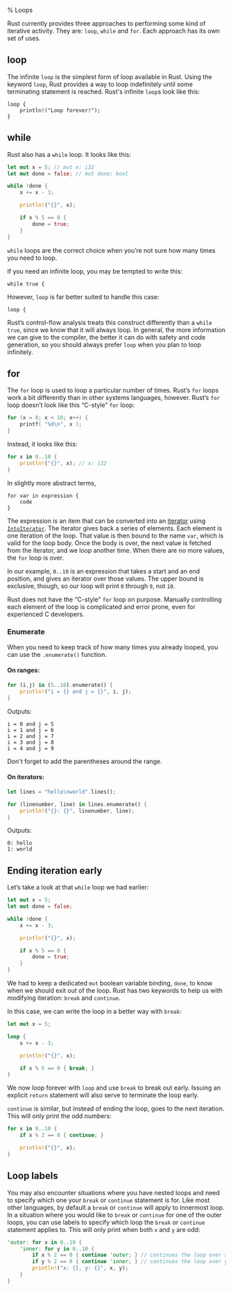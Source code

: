 % Loops

Rust currently provides three approaches to performing some kind of iterative activity. They are: `loop`, `while` and `for`. Each approach has its own set of uses.

## loop

The infinite `loop` is the simplest form of loop available in Rust. Using the keyword `loop`, Rust provides a way to loop indefinitely until some terminating statement is reached. Rust's infinite `loop`s look like this:

```rust,ignore
loop {
    println!("Loop forever!");
}
```

## while

Rust also has a `while` loop. It looks like this:

```rust
let mut x = 5; // mut x: i32
let mut done = false; // mut done: bool

while !done {
    x += x - 3;

    println!("{}", x);

    if x % 5 == 0 {
        done = true;
    }
}
```

`while` loops are the correct choice when you’re not sure how many times
you need to loop.

If you need an infinite loop, you may be tempted to write this:

```rust,ignore
while true {
```

However, `loop` is far better suited to handle this case:

```rust,ignore
loop {
```

Rust’s control-flow analysis treats this construct differently than a `while
true`, since we know that it will always loop. In general, the more information
we can give to the compiler, the better it can do with safety and code
generation, so you should always prefer `loop` when you plan to loop
infinitely.

## for

The `for` loop is used to loop a particular number of times. Rust’s `for` loops
work a bit differently than in other systems languages, however. Rust’s `for`
loop doesn’t look like this “C-style” `for` loop:

```c
for (x = 0; x < 10; x++) {
    printf( "%d\n", x );
}
```

Instead, it looks like this:

```rust
for x in 0..10 {
    println!("{}", x); // x: i32
}
```

In slightly more abstract terms,

```ignore
for var in expression {
    code
}
```

The expression is an item that can be converted into an [iterator] using
[`IntoIterator`]. The iterator gives back a series of elements. Each element is
one iteration of the loop. That value is then bound to the name `var`, which is
valid for the loop body. Once the body is over, the next value is fetched from
the iterator, and we loop another time. When there are no more values, the `for`
loop is over.

[iterator]: iterators.html
[`IntoIterator`]: ../std/iter/trait.IntoIterator.html

In our example, `0..10` is an expression that takes a start and an end position,
and gives an iterator over those values. The upper bound is exclusive, though,
so our loop will print `0` through `9`, not `10`.

Rust does not have the “C-style” `for` loop on purpose. Manually controlling
each element of the loop is complicated and error prone, even for experienced C
developers.

### Enumerate

When you need to keep track of how many times you already looped, you can use the `.enumerate()` function.

#### On ranges:

```rust
for (i,j) in (5..10).enumerate() {
    println!("i = {} and j = {}", i, j);
}
```

Outputs:

```text
i = 0 and j = 5
i = 1 and j = 6
i = 2 and j = 7
i = 3 and j = 8
i = 4 and j = 9
```

Don't forget to add the parentheses around the range.

#### On iterators:

```rust
let lines = "hello\nworld".lines();

for (linenumber, line) in lines.enumerate() {
    println!("{}: {}", linenumber, line);
}
```

Outputs:

```text
0: hello
1: world
```

## Ending iteration early

Let’s take a look at that `while` loop we had earlier:

```rust
let mut x = 5;
let mut done = false;

while !done {
    x += x - 3;

    println!("{}", x);

    if x % 5 == 0 {
        done = true;
    }
}
```

We had to keep a dedicated `mut` boolean variable binding, `done`, to know
when we should exit out of the loop. Rust has two keywords to help us with
modifying iteration: `break` and `continue`.

In this case, we can write the loop in a better way with `break`:

```rust
let mut x = 5;

loop {
    x += x - 3;

    println!("{}", x);

    if x % 5 == 0 { break; }
}
```

We now loop forever with `loop` and use `break` to break out early. Issuing an explicit `return` statement will also serve to terminate the loop early.

`continue` is similar, but instead of ending the loop, goes to the next
iteration. This will only print the odd numbers:

```rust
for x in 0..10 {
    if x % 2 == 0 { continue; }

    println!("{}", x);
}
```

## Loop labels

You may also encounter situations where you have nested loops and need to
specify which one your `break` or `continue` statement is for. Like most
other languages, by default a `break` or `continue` will apply to innermost
loop. In a situation where you would like to `break` or `continue` for one
of the outer loops, you can use labels to specify which loop the `break` or
 `continue` statement applies to. This will only print when both `x` and `y` are
 odd:

```rust
'outer: for x in 0..10 {
    'inner: for y in 0..10 {
        if x % 2 == 0 { continue 'outer; } // continues the loop over x
        if y % 2 == 0 { continue 'inner; } // continues the loop over y
        println!("x: {}, y: {}", x, y);
    }
}
```
